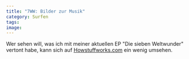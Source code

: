 ```yaml
---
title: "7WW: Bilder zur Musik"
category: Surfen
tags: 
image: 
---
```


Wer sehen will, was ich mit meiner aktuellen EP "Die sieben Weltwunder" vertont habe, kann sich auf [Howstuffworks.com](http://history.howstuffworks.com/ancient-rome/seven-wonders-of-the-ancient-world.htm) ein wenig umsehen.